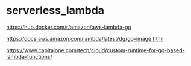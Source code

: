 # serverless_lambda

https://hub.docker.com/r/amazon/aws-lambda-go

https://docs.aws.amazon.com/lambda/latest/dg/go-image.html

https://www.capitalone.com/tech/cloud/custom-runtime-for-go-based-lambda-functions/
